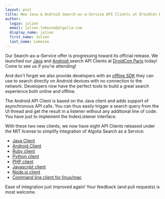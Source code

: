 ```yaml
---
layout: post
title: New Java & Android Search-as-a-Service API Clients at DroidCon Paris!
author:
  login: julien
  email: julien.lemoine@algolia.com
  display_name: julien
  first_name: Julien
  last_name: Lemoine
---
```


Our Search-as-a-Service offer is progressing toward its official release. We
launched our [Java](https://github.com/algolia/algoliasearch-client-java) and
[Android ](https://github.com/algolia/algoliasearch-client-android)search API
Clients at [DroidCon Paris](http://fr.droidcon.com/2013/) today! Come to see
us if you're attending!

And don't forget we also provide developers with an [offline
SDK](http://www.algolia.com/doc/android/) they can use to search directly on
Android devices with no connection to the network. Developers now have the
perfect tools to build a great search experience both online and offline.

The Android API Client is based on the Java client and adds support of
asynchronous API calls. You can thus easily trigger a search query from the UI
thread and get the result in a listener without any additional line of code.
You have just to implement the IndexListener interface.

With these two new clients, we now have eight API Clients released under the
MIT license to simplify integration of Algolia Search as a Service:

  * [Java Client](https://github.com/algolia/algoliasearch-client-java)
  * [Android Client](https://github.com/algolia/algoliasearch-client-android)
  * [Ruby client](https://github.com/algolia/algoliasearch-client-ruby)
  * [Python client](https://github.com/algolia/algoliasearch-client-python)
  * [PHP client](https://github.com/algolia/algoliasearch-client-php)
  * [Javascript client](https://github.com/algolia/algoliasearch-client-js)
  * [Node.js client](https://github.com/algolia/algoliasearch-client-node)
  * [Command line client for linux/mac](https://github.com/algolia/algoliasearch-client-cmd)

Ease of integration just improved again! Your feedback (and pull requests) is
most welcome.

